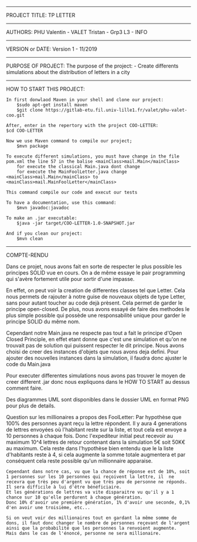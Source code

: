 ------------------------------------------------------------------------

PROJECT TITLE: TP LETTER

------------------------------------------------------------------------

AUTHORS: PHU Valentin - VALET Tristan - Grp3 L3 - INFO

------------------------------------------------------------------------

VERSION or DATE: Version 1 - 11/2019

------------------------------------------------------------------------

PURPOSE OF PROJECT:
    The purpose of the project:
        - Create differents simulations about the distribution of letters in a city

------------------------------------------------------------------------

HOW TO START THIS PROJECT:

    In first donwlaod Maven in your shell and clone our project:
        $sudo apt-get install maven
        $git clone https://gitlab-etu.fil.univ-lille1.fr/valet/phu-valet-coo.git
    
    After, enter in the repertory with the project COO-LETTER:
    $cd COO-LETTER

    Now we use Maven command to compile our project;
        $mvn package

    To execute different simulations, you must have change in the file pom.xml the line 57 in the balise <mainClass>mail.Main</mainClass>
        for execute the classical Main.java dont change
        for execute the MainFoolLetter.java change <mainClass>mail.Main</mainClass> to <mainClass>mail.MainFoolLetter</mainClass>
    
    This command compile our code and execut our tests

    To have a documentation, use this command:
        $mvn javadoc:javadoc
    
    To make an .jar executable:
        $java -jar target/COO-LETTER-1.0-SNAPSHOT.jar

    And if you clean our project:
        $mvn clean

------------------------------------------------------------------------

COMPTE-RENDU

Dans ce projet, nous avons fait en sorte de respecter le plus possible les principes SOLID vue en cours.
On a de même essaye le pair programming qui s'avère fortement utile pour sortir d'une impasse.

En effet, on peut voir la creation de differentes classes tel que Letter.
Cela nous permets de rajouter à notre guise de nouveaux objets de type Letter, sans pour autant toucher au code dejà prèsent.
Cela permet de garder le principe open-closed. 
De plus, nous avons essayé de faire des methodes le plus simple possible qui possède une responsabilité unique pour garder le principe SOLID du même nom.

Cependant notre Main.java ne respecte pas tout a fait le principe d'Open Closed Principle, en effet etant donne que c'est une simulation et qu'on ne trouvait pas de solution qui puissent respecter le dit principe. Nous avons choisi de creer des instances d'objets que nous avons deja defini.
Pour ajouter des nouvelles instances dans la simulation, il faudra donc ajuster le code du Main.java

Pour executer differentes simulations nous avons pas trouver le moyen de creer different .jar donc nous expliquons dans le
HOW TO START au dessus comment faire.

Des diagrammes UML sont disponibles dans le dossier UML en format PNG pour plus de details.

Question sur les millionaires a propos des FoolLetter:
    Par hypothèse que 100% des personnes ayant reçu la lettre répondent.
    Il y aura 4 generations de lettres envoyées où l'habitant reste sur la liste, et tout cela est envoye a 10 personnes à chaque fois.
    Donc l'expediteur initial peut recevoir au maximum 10^4 lettres de retour contenant dans la simulation 5€ soit 50K€ au maximum.
    Cela reste dans l'hypothèse bien entendu que le la liste d'habitants reste à 4, si cela augmente la somme totale augmentera et par conséquent cela reste possible qu'un millionnaire apparaise.

    Cependant dans notre cas, vu que la chance de réponse est de 10%, soit 1 personnes sur les 10 personnes qui reçoivent la lettre, il  ne recevra que très peu d'argent vu que très peu de personne ne réponds. Il sera difficile à lui d'être bénéficiaire.
    Et les générations de lettres va vite disparaitre vu qu'il y a 1 chance sur 10 qu'elle perdurent à chaque génération.
    Donc 10% d'avoir une première génération, 1% d'avoir une seconde, 0,1% d'en avoir une troisième, etc...

    Si on veut voir des millionaires tout en gardant la même somme de dons, il faut donc changer le nombre de personnes reçevant de l'argent ainsi que la probabilité que les personnes la renvoient augmente.
    Mais dans le cas de l'énoncé, personne ne sera millionaire.